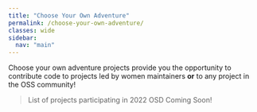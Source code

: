 ```yaml
---
title: "Choose Your Own Adventure"
permalink: /choose-your-own-adventure/
classes: wide
sidebar:
  nav: "main"
---
```


Choose your own adventure projects provide you the opportunity to contribute code to projects led by women maintainers **or** to any project in the OSS community!


> List of projects participating in 2022 OSD Coming Soon!